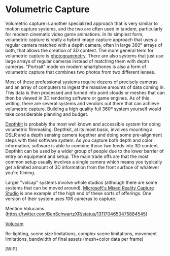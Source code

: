 # Volumetric Capture

Volumetric capture is another specialized approach that is very similar to motion capture systems, and the two are often used in tandem, particularly for modern cinematic video game animations.  In its simplest form, volumetric capture is really a hybrid image capture approach that uses a regular camera matched with a depth camera, often in large 360º arrays of both, that allows the creation of 3D content. The more general term for volumetric capture is [photogrammetry](https://en.wikipedia.org/wiki/Photogrammetry). There are also systems that just use large arrays of regular cameras instead of matching them with depth cameras. "Portrait" mode on modern smartphones is also a form of volumetric capture that combines two photos from two different lenses.

Most of these professional systems require dozens of precisely cameras and an array of computers to ingest the massive amounts of data coming in. This data is then processed and turned into point clouds or meshes that can then be viewed in 3D rendering software or game engines. As of this writing, there are several systems and vendors out there that can achieve volumetric capture. Building a high quality full 360º system yourself would take considerable planning and budget. 

[Depthkit](https://www.depthkit.tv) is probably the most well known and accessible system for doing volumetric filmmaking. Depthkit, at its most basic, involves mounting a DSLR and a depth sensing camera together and doing some pre-alignment steps with their software system. As you capture both depth and color information, software is able to combine those two feeds into 3D content. Depthkit can be used by a wider group of people due to the lower barrier of entry on equipment and setup. The main trade offs are that the most common setup usually involves a single camera which means you typically get a limited amount of 3D information from the front surface of whatever you're filming.

Larger "volcap" systems involve whole studios (although there are some systems that can be moved around). [Microsoft's Mixed Reality Capture Studio](https://www.microsoft.com/en-us/mixed-reality/capture-studios) is one example of the high end of these sorts of offerings. One version of their system uses 106 cameras to capture.

Mention Volucams (https://twitter.com/BenSchwartzXR/status/1311704650475884545)

[Volucam](http://www.ioindustries.com/volucam.html)

Re-lighting, scene size limitations, complex scene limitations, movement limitations, bandwidth of final assets (mesh+color data per frame)

[WIP]